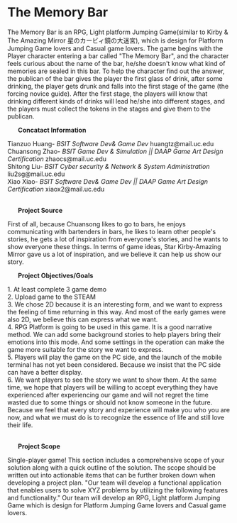 # The Memory Bar
The Memory Bar is an RPG, Light platform Jumping Game(similar to Kirby & The Amazing Mirror 星のカービィ鏡の大迷宮), which is design for Platform Jumping Game lovers and Casual game lovers. The game begins with the Player character entering a bar called "The Memory Bar", and the character feels curious about the name of the bar, he/she doesn't know what kind of memories are sealed in this bar. To help the character find out the answer, the publican of the bar gives the player the first glass of drink, after some drinking, the player gets drunk and falls into the first stage of the game (the forcing novice guide). After the first stage, the players will know that drinking different kinds of drinks will lead he/she into different stages, and the players must collect the tokens in the stages and give them to the publican.
<br />
<ul><strong>Concatact Information</strong></ul>
Tianzuo Huang- <i>BSIT Software Dev& Game Dev</i>  huangtz@mail.uc.edu<br/>
Chuansong Zhao- <i>BSIT Game Dev & Simulation || DAAP Game Art Design Certification</i>  zhaocs@mail.uc.edu<br/>
Shitong Liu- <i>BSIT Cyber security & Network & System Administration</i>  liu2sg@mail.uc.edu<br/>
Xiao Xiao- <i>BSIT Software Dev& Game Dev || DAAP Game Art Design Certification</i>  xiaox2@mail.uc.edu<br/>
<br />
<ul><strong>Project Source</strong></ul>

First of all, because Chuansong likes to go to bars, he enjoys communicating with bartenders in bars, he likes to learn other people's stories, he gets a lot of inspiration from everyone's stories, and he wants to show everyone these things.
In terms of game ideas, Star Kirby-Amazing Mirror gave us a lot of inspiration, and we believe it can help us show our story.
<ul><strong>Project Objectives/Goals</strong></ul>
1.	At least complete 3 game demo<br/>
2.	Upload game to the STEAM<br/>
3.	We chose 2D because it is an interesting form, and we want to express the feeling of time returning in this way. And most of the early games were also 2D, we believe this can express what we want.<br/>
4.	RPG Platform is going to be used in this game. It is a good narrative method. We can add some background stories to help players bring their emotions into this mode. And some settings in the operation can make the game more suitable for the story we want to express.<br/>
5.	Players will play the game on the PC side, and the launch of the mobile terminal has not yet been considered. Because we insist that the PC side can have a better display.<br/>
6.	We want players to see the story we want to show them. At the same time, we hope that players will be willing to accept everything they have experienced after experiencing our game and will not regret the time wasted due to some things or should not know someone in the future. Because we feel that every story and experience will make you who you are now, and what we must do is to recognize the essence of life and still love their life.<br/>
<br/>
<ul><strong>Project Scope</strong></ul>
Single-player game! This section includes a comprehensive scope of your solution along with a quick outline of the solution. The scope should be written out into actionable items that can be further broken down when developing a project plan. 
"Our team will develop a functional application that enables users to solve XYZ problems by utilizing the following features and functionality."
Our team will develop an RPG, Light platform Jumping Game which is design for Platform Jumping Game lovers and Casual game lovers.
<br/>
